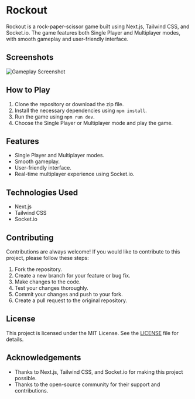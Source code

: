 # Rockout

Rockout is a rock-paper-scissor game built using Next.js, Tailwind CSS, and Socket.io. The game features both Single Player and Multiplayer modes, with smooth gameplay and user-friendly interface.

## Screenshots

![Gameplay Screenshot](https://user-images.githubusercontent.com/56987730/138609352-7986b077-7da3-4653-86dd-d914e6bb8c6b.png)

## How to Play

1. Clone the repository or download the zip file.
2. Install the necessary dependencies using `npm install`.
3. Run the game using `npm run dev`.
4. Choose the Single Player or Multiplayer mode and play the game.

## Features

- Single Player and Multiplayer modes.
- Smooth gameplay.
- User-friendly interface.
- Real-time multiplayer experience using Socket.io.

## Technologies Used

- Next.js
- Tailwind CSS
- Socket.io

## Contributing

Contributions are always welcome! If you would like to contribute to this project, please follow these steps:

1. Fork the repository.
2. Create a new branch for your feature or bug fix.
3. Make changes to the code.
4. Test your changes thoroughly.
5. Commit your changes and push to your fork.
6. Create a pull request to the original repository.

## License

This project is licensed under the MIT License. See the [LICENSE](https://github.com/<username>/<repository>/blob/main/LICENSE) file for details.

## Acknowledgements

- Thanks to Next.js, Tailwind CSS, and Socket.io for making this project possible.
- Thanks to the open-source community for their support and contributions.
